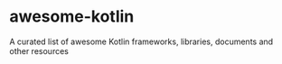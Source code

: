 # awesome-kotlin
A curated list of awesome Kotlin frameworks, libraries, documents and other resources
